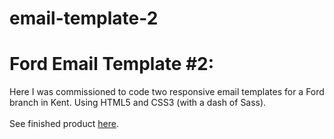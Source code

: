 # email-template-2
<h1>Ford Email Template #2:</h1>
Here I was commissioned to code two responsive email templates for a Ford branch in Kent. Using HTML5 and CSS3 (with a dash of Sass). 
<br><br>
See finished product <a href="https://s-mandon.github.io/email-template-2/">here</a>.
